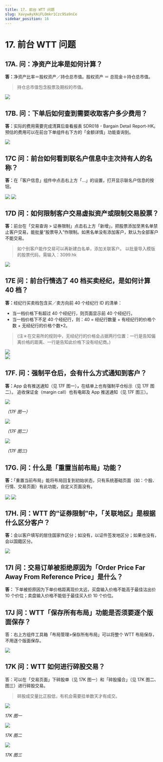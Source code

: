 ```yaml
---
title: 17. 前台 WTT 问题
slug: XavywAyXAiFLOmkr1Czc95a9nCe
sidebar_position: 16
---
```



# 17. 前台 WTT 问题

## 17A. 问：净资产比率是如何计算？

<b>答：</b>净资产比率＝股权资产／持仓总市值。股权资产 ＝ 总现金＋持仓总市值。

> 持仓总市值包含股票及期权的市值。

<img src="/assets/QWWcbMFrAozoU3x19iMcEUHEnFc.png" src-width="2600" src-height="766" align="center"/>




## 17B. 问：下单后如何查到需要收取客户多少费用？

<b>答：</b>实际的费用需要完成清算后查看报表 SDR018 - Bargain Detail Report-HK。
预估的费用可以在前台下单组件右下方的「金额详情」功能查询到。

<img src="/assets/N5YDbyGdvoRn1nxA4aWcoIujntd.png" src-width="2242" src-height="1122" align="center"/>

## 17C 问：前台如何看到联名户信息中主次持有人的名称？

<b>答：</b>在「客户信息」组件中点击右上方「...」的设置，打开显示联名户信息的按钮。

<img src="/assets/TfO6btRGAo9TF9x9EeacQcumnrf.png" src-width="2610" src-height="611" align="center"/>

<img src="/assets/WdH1bZSsgorcbMx3fwHcKKz7n7f.png" src-width="2116" src-height="800" align="center"/>

## 17D 问：如何限制客户交易虚拟资产或限制交易股票？

<b>答：</b>前台在「交易查询 &gt; 证券限制」点击右上方「新增」，把股票添加至黑名单禁止客户交易，能批量“股票导入”作限制。如黑名单没有添加客户，默认为全部客户不能交易。

> 如个别客户能作交易可以再新建白名单，添加关联客户。
以批量导入模版的股票代码，需输入：3099.hk

<img src="/assets/Wwqxb3g1Uo2XCBx6GsIc9Z7Yn2c.png" src-width="2606" src-height="1526" align="center"/>

## 17E 问：前台行情选了 40 档买卖经纪，是如何计算 40 档？

<b>答：</b>经纪行买卖档包含买／卖方向前 40 个经纪行 ID 的清单： 

- 当一档价格下有超过 40 个经纪行，则页面显示前 40 个经纪行。
- 当一档价格下不足 40 个经纪行，则：40 = 经纪行数量 + 有经纪行的价格个数 + 无经纪行的价格个数*2。 

> (注＊在交易所的规则中，无经纪行的价格会占据两行位置：一行是告知偏离价格的距离、一行是告知此价格下没有经纪商。)

<div class="flex gap-3 columns-2" column-size="2">
<div class="w-[65%]" width-ratio="65">
<img src="/assets/LkFZbhPLmoPRKZxOPchc08OBnIb.png" src-width="680" src-height="483" align="center"/>
</div>
<div class="w-[34%]" width-ratio="34">
<img src="/assets/Ap8qbioG6oleQaxs6cGcAKIcnbb.png" src-width="969" src-height="1340" align="center"/>
</div>
</div>

## 17F. 问：强制平仓后，会有什么方式通知到客户？

<b>答：</b>App 会有推送通知（见 17F 图一）<b>，</b>在结单上也有强制平仓标示（见 17F 图二）。
追收保证金（margin call）也有电邮及 App 推送通知（见 17F 图三）。


<img src="/assets/CTpjbvcxoooJzyxuvbccsz5Snqd.png" src-width="686" src-height="654" align="center"/>

<em>（17F 图一）</em>

<img src="/assets/ANAPbna8JopRAmxFynbc3VIpn0c.png" src-width="1724" src-height="306" align="center"/>

<em>（17F 图二）</em>

<img src="/assets/H8ETb7QFBoE8HxxJMWkck5Qunxf.png" src-width="770" src-height="1290" align="center"/>

<em>（17F 图三)</em>

## 
## 17G. 问：什么是「重置当前布局」功能？

<b>答：</b>「重置当前布局」能将布局回复到初始状态，只有系统基础页面（如：个股、行情、交易页面）有此功能，自定义页面没有。

<img src="/assets/JOlyb9tXGoSdUSxILIRcK3gknNF.png" src-width="2042" src-height="1240" align="center"/>

<img src="/assets/CW7VbO3zbot2ZBxa3KPcivATn8e.png" src-width="2864" src-height="1790" align="center"/>

## 17H. 问：WTT 的“证券限制”中，「关联地区」是根据什么区分客户？

<b>答：</b>会以客户填写的居住国家作区分；如没有，以证件签发地区分；如果也没有，会以国籍区分。

<img src="/assets/SY0wbZDlropmGkxO9IjcUyAqnnb.png" src-width="2866" src-height="1332" align="center"/>

## 17I 问：交易订单被拒绝原因为「Order Price Far Away From Reference Price」是什么？

<b>答：</b> 下单被拒原因为下单价格距离现价太远，买盘输入价格不能高于最佳沽出价 10 个价位；卖盘输入价格不能低于最佳买入价 10 个价位。

## 17J 问：WTT「保存所有布局」功能是否须要逐个版面保存？

答：右上方组件工具箱「布局管理&gt;保存所有布局」可以将整个 WTT 布局保存，不用逐个版面保存。

<img src="/assets/N4AzbcB0UoVgYzx0p9zcCcMKnDg.png" src-width="1316" src-height="896" align="center"/>

## 17K 问：WTT 如何进行碎股交易？

答：可以在「交易页面」下碎股单（见 17K 图一）和「碎股撮合」（见 17K 图二、图三）进行碎股交易。

> 碎股成交量比正股低，有机会需要挂单数天才有成交。

<img src="/assets/KmYbbtHxnoRdN6xc9X7cOmEZnxb.png" src-width="2872" src-height="1792" align="center"/>

<em>17K 图一</em>

<img src="/assets/IKyFbV4vUolE8exNCQ9czBp8nFb.png" src-width="2878" src-height="1740" align="center"/>

<em>17K 图二</em>

<img src="/assets/F50abR5v9oOb6FxZR75caGt6nAC.png" src-width="2862" src-height="1790" align="center"/>

<em>17K 图三</em>


